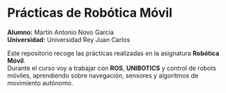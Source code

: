# Prácticas de Robótica Móvil

**Alumno:** Martín Antonio Novo García  
**Universidad:** Universidad Rey Juan Carlos  

Este repositorio recoge las prácticas realizadas en la asignatura **Robótica Móvil**.  
Durante el curso voy a trabajar con **ROS**, **UNIBOTICS** y control de robots móviles, aprendiendo sobre navegación, sensores y algoritmos de movimiento autónomo.  

